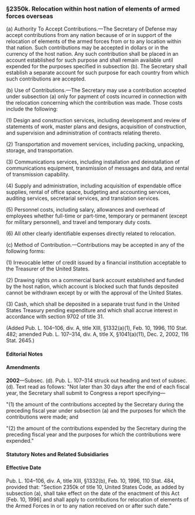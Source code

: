 ### §2350k. Relocation within host nation of elements of armed forces overseas ###

(a) Authority To Accept Contributions.—The Secretary of Defense may accept contributions from any nation because of or in support of the relocation of elements of the armed forces from or to any location within that nation. Such contributions may be accepted in dollars or in the currency of the host nation. Any such contribution shall be placed in an account established for such purpose and shall remain available until expended for the purposes specified in subsection (b). The Secretary shall establish a separate account for such purpose for each country from which such contributions are accepted.

(b) Use of Contributions.—The Secretary may use a contribution accepted under subsection (a) only for payment of costs incurred in connection with the relocation concerning which the contribution was made. Those costs include the following:

(1) Design and construction services, including development and review of statements of work, master plans and designs, acquisition of construction, and supervision and administration of contracts relating thereto.

(2) Transportation and movement services, including packing, unpacking, storage, and transportation.

(3) Communications services, including installation and deinstallation of communications equipment, transmission of messages and data, and rental of transmission capability.

(4) Supply and administration, including acquisition of expendable office supplies, rental of office space, budgeting and accounting services, auditing services, secretarial services, and translation services.

(5) Personnel costs, including salary, allowances and overhead of employees whether full-time or part-time, temporary or permanent (except for military personnel), and travel and temporary duty costs.

(6) All other clearly identifiable expenses directly related to relocation.

(c) Method of Contribution.—Contributions may be accepted in any of the following forms:

(1) Irrevocable letter of credit issued by a financial institution acceptable to the Treasurer of the United States.

(2) Drawing rights on a commercial bank account established and funded by the host nation, which account is blocked such that funds deposited cannot be withdrawn except by or with the approval of the United States.

(3) Cash, which shall be deposited in a separate trust fund in the United States Treasury pending expenditure and which shall accrue interest in accordance with section 9702 of title 31.

(Added Pub. L. 104–106, div. A, title XIII, §1332(a)(1), Feb. 10, 1996, 110 Stat. 482; amended Pub. L. 107–314, div. A, title X, §1041(a)(11), Dec. 2, 2002, 116 Stat. 2645.)

#### **Editorial Notes** ####

#### Amendments ####

**2002**—Subsec. (d). Pub. L. 107–314 struck out heading and text of subsec. (d). Text read as follows: "Not later than 30 days after the end of each fiscal year, the Secretary shall submit to Congress a report specifying—

"(1) the amount of the contributions accepted by the Secretary during the preceding fiscal year under subsection (a) and the purposes for which the contributions were made; and

"(2) the amount of the contributions expended by the Secretary during the preceding fiscal year and the purposes for which the contributions were expended."

#### **Statutory Notes and Related Subsidiaries** ####

#### Effective Date ####

Pub. L. 104–106, div. A, title XIII, §1332(b), Feb. 10, 1996, 110 Stat. 484, provided that: "Section 2350k of title 10, United States Code, as added by subsection (a), shall take effect on the date of the enactment of this Act [Feb. 10, 1996] and shall apply to contributions for relocation of elements of the Armed Forces in or to any nation received on or after such date."